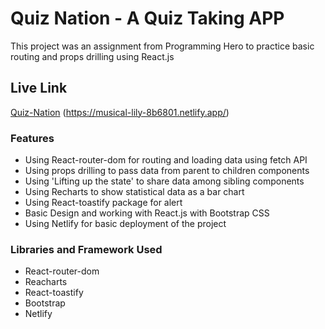 # Quiz Nation - A Quiz Taking APP

This project was an assignment from Programming Hero to practice basic routing and props drilling using React.js

## Live Link
[Quiz-Nation](https://musical-lily-8b6801.netlify.app/) (https://musical-lily-8b6801.netlify.app/)

### Features
+ Using React-router-dom for routing and loading data using fetch API
+ Using props drilling to pass data from parent to children components
+ Using 'Lifting up the state' to share data among sibling components
+ Using Recharts to show statistical data as a bar chart
+ Using React-toastify package for alert
+ Basic Design and working with React.js with Bootstrap CSS
+ Using Netlify for basic deployment of the project

### Libraries and Framework Used
+ React-router-dom
+ Reacharts
+ React-toastify
+ Bootstrap
+ Netlify
